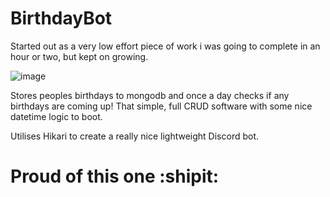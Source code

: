 # BirthdayBot

Started out as a very low effort piece of work i was going to complete in an hour or two, but kept on growing.

![image](https://user-images.githubusercontent.com/56073739/187537527-f38ba530-acc9-4ad2-a2e7-ce7f6606b9d6.png)

Stores peoples birthdays to mongodb and once a day checks if any birthdays are coming up! That simple, full CRUD software with some nice datetime logic to boot.

Utilises Hikari to create a really nice lightweight Discord bot.

# Proud of this one :shipit:

